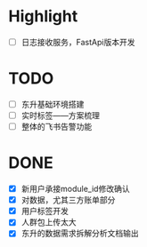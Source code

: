 # Highlight

- [ ] 日志接收服务，FastApi版本开发

# TODO

- [ ] 东升基础环境搭建
- [ ] 实时标签——方案梳理
- [ ] 整体的飞书告警功能

# DONE

- [x] 新用户承接module_id修改确认
- [x] 对数据，尤其三方账单部分
- [x] 用户标签开发
- [x] 人群包上传太大
- [x] 东升的数据需求拆解分析文档输出
